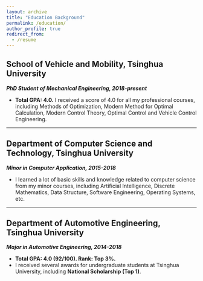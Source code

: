 ```yaml
---
layout: archive
title: "Education Background"
permalink: /education/
author_profile: true
redirect_from:
  - /resume
---
```


## School of Vehicle and Mobility, Tsinghua University

***PhD Student of Mechanical Engineering, 2018-present***

- **Total GPA: 4.0.** I received a score of 4.0 for all my professional courses, including Methods of Optimization, Modern Method for Optimal Calculation, Modern Control Theory, Optimal Control and Vehicle Control Engineering.

------

##  Department of Computer Science and Technology, Tsinghua University

***Minor in Computer Application, 2015-2018***

- I learned a lot of basic skills and knowledge related to computer science from my minor courses, including Artificial Intelligence, Discrete Mathematics, Data Structure, Software Engineering, Operating Systems, etc.

------

## Department of Automotive Engineering, Tsinghua University

***Major in Automotive Engineering, 2014-2018***

- **Total GPA: 4.0 (92/100). Rank: Top 3%.** 
- I received several awards for undergraduate students at Tsinghua University, including **National Scholarship (Top 1)**.

